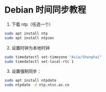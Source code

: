 # Debian 时间同步教程

1. 下载 ntp（任选一个）

```bash
sudo apt install ntp
sudo apt install ntpsec
```

2. 设置时钟为本地时钟

```bash
sudo timedatectl set-timezone "Asia/Shanghai"
sudo timedatectl set-local-rtc 1
```

3. 设置强制同步：

```bash
sudo apt install ntpdate
sudo ntpdate -d ntp.ntsc.as.cn
```
